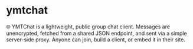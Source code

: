 # ymtchat
🌐 YMTChat is a lightweight, public group chat client. Messages are unencrypted, fetched from a shared JSON endpoint, and sent via a simple server-side proxy. Anyone can join, build a client, or embed it in their site.
